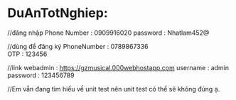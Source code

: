 # DuAnTotNghiep: 
//đăng nhập
Phone Number : 0909916020
password : Nhatlam452@

//dùng để đăng ký 
PhoneNumber : 0789867336    
OTP : 123456


//link webadmin : https://gzmusical.000webhostapp.com
username : admin    
password : 123456789

//Em vẫn đang tìm hiểu về unit test nên unit test có thể sẽ không đúng ạ.